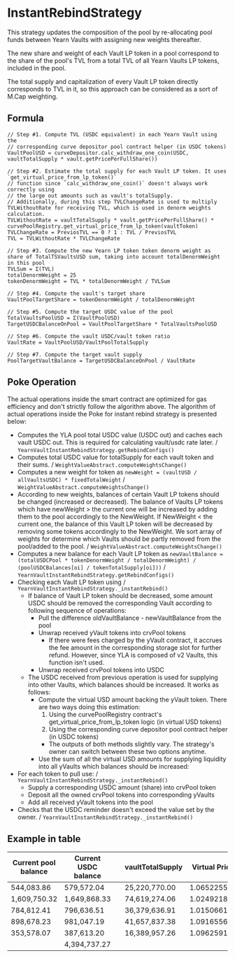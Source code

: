 # InstantRebindStrategy

This strategy updates the composition of the pool by re-allocating pool funds between Yearn Vaults with assigning new weights thereafter. 

The new share and weight of each Vault LP token in a pool correspond to the share of the pool's TVL from a total TVL of all Yearn Vaults LP tokens, included in the pool.

The total supply and capitalization of every Vault LP token directly corresponds to TVL in it, so
this approach can be considered as a sort of M.Cap weighting.

## Formula

```
// Step #1. Compute TVL (USDC equivalent) in each Yearn Vault using the
// corresponding curve depositor pool contract helper (in USDC tokens)
VaultPoolUSD = curveDepositor.calc_withdraw_one_coin(USDC, vaultTotalSupply * vault.getPricePerFullShare())

// Step #2. Estimate the total supply for each Vault LP token. It uses `get_virtual_price_from_lp_token()`
// function since `calc_withdraw_one_coin()` doesn't always work correctly using
// the large out amounts such as vault's totalSupply.
// Additionally, during this step TVLChangeRate is used to multiply TVLWithoutRate for receiving TVL, which is used in denorm weights calculation.
TVLWithoutRate = vaultTotalSupply * vault.getPricePerFullShare() * curvePoolRegistry.get_virtual_price_from_lp_token(vaultToken)
TVLChangeRate = PreviosTVL == 0 ? 1 : TVL / PreviosTVL
TVL = TVLWithoutRate * TVLChangeRate

// Step #3. Compute the new Yearn LP token token denorm weight as share of TotalTSVaultsUSD sum, taking into account totalDenormWeight in this pool
TVLSum = Σ(TVL)
totalDenormWeight = 25
tokenDenormWeight = TVL * totalDenormWeight / TVLSum

// Step #4. Compute the vault's target share
VaultPoolTargetShare = tokenDenormWeight / totalDenormWeight

// Step #5. Compute the target USDC value of the pool
TotalVaultsPoolUSD = Σ(VaultPoolUSD)
TargetUSDCBalanceOnPool = VaultPoolTargetShare * TotalVaultsPoolUSD

// Step #6. Compute the vault USDC/vault token ratio
VaultRate = VaultPoolUSD/VaultPoolTotalSupply

// Step #7. Compute the target vault supply
PoolTargetVaultBalance = TargetUSDCBalanceOnPool / VaultRate
```

## Poke Operation

The actual operations inside the smart contract are optimized for gas efficiency and don't strictly follow the algorithm above. The algorithm of actual operations inside the Poke for instant rebind strategy is presented below:

* Computes the YLA pool total USDC value (USDC out) and caches each vault USDC out. This is required for calculating vault/usdc rate later. / `YearnVaultInstantRebindStrategy.getRebindConfigs()`
* Computes total USDC value for totalSupply for each vault token and their sums. / `WeightValueAbstract.computeWeightsChange()`
* Computes a new weight for token as `newWeight = (vaultUSD / allVaultsUSDC) * fixedTotalWeight` / `WeightValueAbstract.computeWeightsChange()`
* According to new weights, balances of certain Vault LP tokens should be changed (increased or decreased). The balance of Vaults LP tokens which have newWeight > the current one will be increased by adding them to the pool accordingly to the NewWeight. 
  If NewWeight < the current one, the balance of this Vault LP token will be decreased by removing some tokens accordingly to the NewWeight. We sort array of weights for determine which Vaults should be partly removed from the pool/added to the pool. / `WeightValueAbstract.computeWeightsChange()`
* Computes a new balance for each Vault LP token as `newVaultBalance = (totalUSDCPool * tokenDenormWeight / totalDenormWeight) / (poolUSDCBalances[oi] / tokenTotalSupply[oi]))` / `YearnVaultInstantRebindStrategy.getRebindConfigs()`
* Checking each Vault LP token using / `YearnVaultInstantRebindStrategy._instantRebind()`
	* If balance of Vault LP token should be decreased, some amount USDC should be removed the corresponding Vault according to following sequence of operations:
		* Pull the difference oldVaultBalance - newVaultBalance from the pool
		* Unwrap received yVault tokens into crvPool tokens
			* If there were fees charged by the yVault contract, it accrues the fee amount in the corresponding storage slot for further refund. However, since YLA is composed of v2 Vaults, this function isn't used.
		* Unwrap received crvPool tokens into USDC
	* The USDC received from previous operation is used for supplying into other Vaults, which balances should be increased. It works as follows:
		* Compute the virtual USD amount backing the yVault token. There are two ways doing this estimation:
			1. Using the curvePoolRegistry contract's get_virtual_price_from_lp_token logic (in virtual USD tokens)
			2. Using the corresponding curve depositor pool contract helper (in USDC tokens)
			* The outputs of both methods slightly vary. The strategy's owner can switch between these two options anytime.
		* Use the sum of all the virtual USD amounts for supplying liquidity into all yVaults which balances should be increased:
* For each token to pull use: / `YearnVaultInstantRebindStrategy._instantRebind()`
	* Supply a corresponding USDC amount (share) into crvPool token
	* Deposit all the owned crvPool tokens into corresponding yVaults
	* Add all received yVault tokens into the pool
* Checks that the USDC reminder doesn't exceed the value set by the owner. / `YearnVaultInstantRebindStrategy._instantRebind()`


## Example in table

|Current pool balance|Current USDC balance||vaultTotalSupply|Virtual Price|TVLChangeRate|TVLWithoutRate|TVL           |VaultPoolTargetShare|tokenDenormWeight||PoolTargetVaultBalance|TargetUSDCBalanceOnPool|
|--------------------|--------------------|--------------------|----------------|-------------|-------------|--------------|--------------|--------------------|-----------------|-------|----------------------|-----------------------|
|544,083.86          |579,572.04          ||25,220,770.00   |1.065225569  |1.05         |26,865,809.08 |28,209,099.53 |0.1375654899        |3.439137248      |       |567,545.69            |604,564.18             |
|1,609,750.32        |1,649,868.33        ||74,619,274.06   |1.024921884  |1.00         |76,478,926.96 |76,478,926.96 |0.3729598332        |9.323995829      |       |1,599,205.27          |1,639,060.48           |
|784,812.41          |796,636.51          ||36,379,636.91   |1.015066147  |1.00         |36,927,737.86 |36,927,737.86 |0.1800831091        |4.502077728      |       |779,671.31            |791,417.95             |
|898,678.23          |981,047.19          ||41,657,837.38   |1.091655678  |1.00         |45,476,014.72 |45,476,014.72 |0.2217699376        |5.544248441      |       |892,791.22            |974,620.61             |
|353,578.07          |387,613.20          ||16,389,957.26   |1.096259151  |1.00         |17,967,640.63 |17,967,640.63 |0.08762163014       |2.190540754      |       |351,261.87            |385,074.04             |
|                    |4,394,737.27        ||                |             |5.05         |              |205,059,419.69|                    |                 |       |                      |4,394,737.27           |
